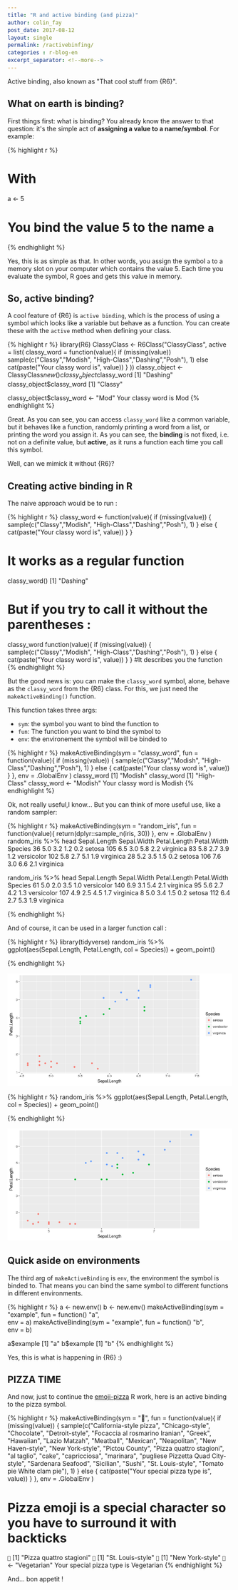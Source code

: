 ```yaml
---
title: "R and active binding (and pizza)"
author: colin_fay
post_date: 2017-08-12
layout: single
permalink: /ractivebinfing/
categories : r-blog-en
excerpt_separator: <!--more-->
---
```

Active binding, also known as "That cool stuff from {R6}".

<!--more-->

## What on earth is binding?

First things first: what is binding? You already know the answer to that question: it's the simple act of __assigning a value to a name/symbol__. For example: 

{% highlight r %}
# With
a <- 5
# You bind the value 5 to the name `a`
{% endhighlight %}

Yes, this is as simple as that. In other words, you assign the symbol `a` to a memory slot on your computer which contains the value 5. Each time you evaluate the symbol, R goes and gets this value in memory.

## So, active binding?

A cool feature of {R6} is `active binding`, which is the process of using a symbol which looks like a variable but behave as a function. You can create these with the `active` method when defining your class. 

{% highlight r %}
library(R6)
ClassyClass <- R6Class("ClassyClass", 
                           active = list(
                             classy_word = function(value){
                               if (missing(value)) sample(c("Classy","Modish", "High-Class","Dashing","Posh"), 1)
                               else cat(paste("Your classy word is", value))
                             }
                           ))
classy_object <- ClassyClass$new()
classy_object$classy_word
[1] "Dashing"
classy_object$classy_word
[1] "Classy"

classy_object$classy_word <- "Mod"
Your classy word is Mod
{% endhighlight %}

Great. As you can see, you can access `classy_word` like a common variable, but it behaves like a function, randomly printing a word from a list, or printing the word you assign it. As you can see, the __binding__ is not fixed, i.e. not on a definite value, but __active__, as it runs a function each time you call this symbol. 

Well, can we mimick it without {R6}? 

## Creating active binding in R 

The naive approach would be to run : 

{% highlight r %}
classy_word <- function(value){
  if (missing(value)) {
    sample(c("Classy","Modish", "High-Class","Dashing","Posh"), 1)
    } else {
      cat(paste("Your classy word is", value))
    }
}

# It works as a regular function 

classy_word()
[1] "Dashing"

# But if you try to call it without the parentheses : 

classy_word
function(value){
  if (missing(value)) {
    sample(c("Classy","Modish", "High-Class","Dashing","Posh"), 1)
    } else {
      cat(paste("Your classy word is", value))
    }
}
#It describes you the function
{% endhighlight %}

But the good news is: you can make the `classy_word` symbol, alone, behave as the `classy_word` from the {R6} class. For this, we just need the `makeActiveBinding()` function. 

This function takes three args: 

+ `sym`: the symbol you want to bind the function to
+ `fun`: The function you want to bind the symbol to 
+ `env`: the environement the symbol will be binded to 

{% highlight r %}
makeActiveBinding(sym = "classy_word", 
                  fun = function(value){
                    if (missing(value)) {
                      sample(c("Classy","Modish", "High-Class","Dashing","Posh"), 1)
                    } else {
                      cat(paste("Your classy word is", value))
                    }
                  }, 
                  env = .GlobalEnv
)
classy_word
[1] "Modish"
classy_word
[1] "High-Class"
classy_word <- "Modish"
Your classy word is Modish
{% endhighlight %}

Ok, not really useful,I know... But you can think of more useful use, like a random sampler: 

{% highlight r %}
makeActiveBinding(sym = "random_iris", 
                  fun = function(value){
                      return(dplyr::sample_n(iris, 30))
                  }, 
                  env = .GlobalEnv
)
random_iris %>% head
    Sepal.Length Sepal.Width Petal.Length Petal.Width    Species
36           5.0         3.2          1.2         0.2     setosa
105          6.5         3.0          5.8         2.2  virginica
83           5.8         2.7          3.9         1.2 versicolor
102          5.8         2.7          5.1         1.9  virginica
28           5.2         3.5          1.5         0.2     setosa
106          7.6         3.0          6.6         2.1  virginica

random_iris %>% head
    Sepal.Length Sepal.Width Petal.Length Petal.Width    Species
61           5.0         2.0          3.5         1.0 versicolor
140          6.9         3.1          5.4         2.1  virginica
95           5.6         2.7          4.2         1.3 versicolor
107          4.9         2.5          4.5         1.7  virginica
8            5.0         3.4          1.5         0.2     setosa
112          6.4         2.7          5.3         1.9  virginica

{% endhighlight %}

And of course, it can be used in a larger function call : 

{% highlight r %}
library(tidyverse)
random_iris %>%
  ggplot(aes(Sepal.Length, Petal.Length, col = Species)) +
  geom_point() 
 
{% endhighlight %}

![](../uploads/2017/08/random_iris1.png)

{% highlight r %}
random_iris %>%
  ggplot(aes(Sepal.Length, Petal.Length, col = Species)) +
  geom_point() 
 
{% endhighlight %}

![](../uploads/2017/08/random_iris2.png)

## Quick aside on environments 

The third arg of `makeActiveBinding` is `env`, the environment the symbol is binded to. That means you can bind the same symbol to different functions in different environments. 

{% highlight r %}
a <- new.env()
b <- new.env()
makeActiveBinding(sym = "example",
                  fun = function() "a",  
                  env = a)
makeActiveBinding(sym = "example",
                  fun = function() "b",  
                  env = b)

a$example
[1] "a"
b$example
[1] "b"
{% endhighlight %}

Yes, this is what is happening in {R6} :)

## PIZZA TIME 

And now, just to continue the [emoji-pizza](http://colinfay.me/playing-r-infix-functions/) R work, here is an active binding to the pizza symbol. 

{% highlight r %}
makeActiveBinding(sym = "🍕", 
                  fun = function(value){
                    if (missing(value)) {
                      sample(c("California-style pizza", "Chicago-style", "Chocolate", "Detroit-style", "Focaccia al rosmarino Iranian", "Greek", "Hawaiian", "Lazio Matzah", "Meatball", "Mexican", "Neapolitan", "New Haven-style", "New York-style", "Pictou County", "Pizza quattro stagioni", "al taglio", "cake", "capricciosa", "marinara", "pugliese Pizzetta Quad City-style", "Sardenara Seafood", "Sicilian", "Sushi", "St. Louis-style", "Tomato pie White clam pie"), 1)
                    } else {
                      cat(paste("Your special pizza type is", value))
                    }
                  }, 
                  env = .GlobalEnv
)

# Pizza emoji is a special character so you have to surround it with backticks

`🍕`
[1] "Pizza quattro stagioni"
`🍕`
[1] "St. Louis-style"
`🍕`
[1] "New York-style"
`🍕` <- "Vegetarian"
Your special pizza type is Vegetarian
{% endhighlight %}

And... bon appetit ! 
